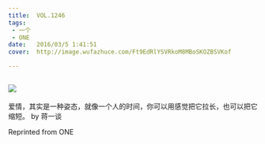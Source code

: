 ```yaml
---
title:	VOL.1246
tags:
 - 一个
 - ONE
date:	2016/03/5 1:41:51
cover:	http://image.wufazhuce.com/Ft9EdRlYSVRkoM8MBoSKOZBSVKof

---
```

![](http://image.wufazhuce.com/Ft9EdRlYSVRkoM8MBoSKOZBSVKof)
---

爱情，其实是一种姿态，就像一个人的时间，你可以用感觉把它拉长，也可以把它缩短。 by 蒋一谈
 
Reprinted from ONE
